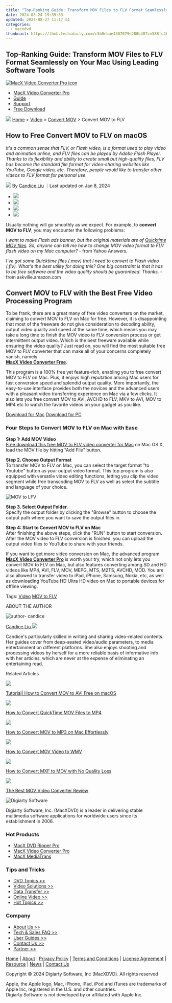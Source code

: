 ```yaml
---
title: "Top-Ranking Guide: Transform MOV Files to FLV Format Seamlessly on Your Mac Using Leading Software Tools"
date: 2024-08-24 19:39:53
updated: 2024-08-27 11:17:51
categories:
  - macxdvd
thumbnail: https://thmb.techidaily.com/c5b0ebae4367079e280b487ce588fc466a9ede57f33408103ebb2dc34b6570fb.jpg
---
```


## Top-Ranking Guide: Transform MOV Files to FLV Format Seamlessly on Your Mac Using Leading Software Tools

[![MacX Video Converter Pro icon](https://www.macxdvd.com/mac-dvd-video-converter-how-to/../image-style/new-seo/icon11.png)](https://tools.techidaily.com/macxdvd/products/)

* [MacX Video Converter Pro](https://tools.techidaily.com/macxdvd/products/)
* [Guide](https://tools.techidaily.com/macxdvd/products/)
* [Support](https://tools.techidaily.com/macxdvd/products/)
* [Free Download](https://tools.techidaily.com/macxdvd/products/)



![](https://www.macxdvd.com/mac-dvd-video-converter-how-to/../image-style/new-seo/icon7.png) [Home](https://tools.techidaily.com/macxdvd/products/) \> [Video](https://tools.techidaily.com/macxdvd/products/) \> [Convert MOV](https://tools.techidaily.com/macxdvd/products/) \> Convert MOV to FLV

## How to Free Convert MOV to FLV on macOS



_It's a common sense that FLV, or Flash video, is a format used to play video and animation online, and FLV files can be played by Adobe Flash Player. Thanks to its flexibility and ability to create small but high-quality files, FLV has become the standard file format for video-sharing websites like YouTube, Google video, etc. Therefore, people would like to transfer other videos to FLV format for personal use._ 

![](https://www.macxdvd.com/mac-dvd-video-converter-how-to/../image-style/new-seo/icon6.png) By [Candice Liu](https://tools.techidaily.com/macxdvd/products/) ｜Last updated on Jan 8, 2024

* [![](https://www.macxdvd.com/mac-dvd-video-converter-how-to/../image-style/new-seo/share-fa.jpg)](https://www.facebook.com/sharer/sharer.php?u=https://www.macxdvd.com/mac-dvd-video-converter-how-to/convert-mov-to-flv-mac.htm)
* [![](https://www.macxdvd.com/mac-dvd-video-converter-how-to/../image-style/new-seo/share-tw.jpg)](https://twitter.com/intent/tweet?url=https://www.macxdvd.com/mac-dvd-video-converter-how-to/convert-mov-to-flv-mac.htm&text=)
* [![](https://www.macxdvd.com/mac-dvd-video-converter-how-to/../image-style/new-seo/share-email.jpg)](https://www.macxdvd.com/mac-dvd-video-converter-how-to/mailto:info@example.com?&subject=&body=https://www.macxdvd.com/mac-dvd-video-converter-how-to/convert-mov-to-flv-mac.htm)
* [![](https://www.macxdvd.com/mac-dvd-video-converter-how-to/../image-style/new-seo/share-in.jpg)](https://www.linkedin.com/shareArticle?mini=true&url=https://www.macxdvd.com/mac-dvd-video-converter-how-to/convert-mov-to-flv-mac.htm&title=&summary=&source=)

Usually nothing will go smoothly as we expect. For example, to **convert MOV to FLV**, you may encounter the following problems:

_I want to make Flash ads banner, but the original materials are of [Quicktime MOV files](https://tools.techidaily.com/macxdvd/products/). So, anyone can tell me how to change MOV video format to FLV flash video on my Mac computer?_ \- from Yahoo Answers.

_I've got some Quicktime files (.mov) that I need to convert to Flash video (.flv). What's the best utility for doing this? One big constraint is that it has to be free software and the video quality should be guaranteed. Thanks._  \- from askville.amazon.com

## Convert MOV to FLV with the Best Free Video Processing Program 

To be frank, there are a great many of free video converters on the market, claiming to convert MOV to FLV on Mac for free. However, it is disappointing that most of the freeware do not give consideration to decoding ability, output video quality and speed at the same time, which means you may take a long time to finish the MOV video to FLV conversion process or get intermittent output video. Which is the best freeware available while ensuring the video quality? Just read on, you will find the most suitable free MOV to FLV converter that can make all of your concerns completely vanish, namely   
[**MacX Video Converter Free**](https://tools.techidaily.com/macxdvd/products/). 

This program is a 100% free yet feature-rich, enabling you to free convert MOV to FLV on Mac. Plus, it enjoys high reputation among Mac users for fast conversion speed and splendid output quality. More importantly, the easy-to-use interface provides both the novices and the advanced users with a pleasant video transferring experience on Mac via a few clicks. It also lets you free convert MOV to AVI, AVCHD to FLV, MKV to AVI, MOV to MP4 etc to watch the favorite videos on your gadget as you like. 

[Download for Mac](https://tools.techidaily.com/macxdvd/products/) [Download for PC](https://tools.techidaily.com/macxdvd/products/) 

### Four Steps to Convert MOV to FLV on Mac with Ease

**Step 1: Add MOV Video**  
[Free download this free MOV to FLV video converter for Mac](https://tools.techidaily.com/macxdvd/products/) on Mac OS X, load the MOV file by hitting "Add File" button.

**Step 2\. Choose Output Format**  
 To transfer MOV to FLV on Mac, you can select the target format "to Youtube" button as your output video format. This top program is also equipped with versatile video editing functions, letting you clip the video segment while free transcoding MOV to FLV as well as select the subtitle and language of your choice. 

![MOV to LFV](https://www.macxdvd.com/mac-dvd-video-converter-how-to/../mac-video-converter-pro/article-image/mp4-to-flv.png)

**Step 3\. Select Output Folder.**  
 Specify the output folder by clicking the "Browse" button to choose the output path where you want to save the output files in.

**Step 4: Start to Convert MOV to FLV on Mac**  
 After finishing the above steps, click the "RUN" button to start conversion. After the MOV video to FLV conversion is finished, you can upload the output video files to YouTube to share with your friends. 

If you want to get more video conversion on Mac, the advanced program [**MacX Video Converter Pro**](https://tools.techidaily.com/macxdvd/products/) is worth your try, which not only lets you convert MOV to FLV on Mac, but also features converting among SD and HD videos like MP4, AVI, FLV, MOV, MEPG, MTS, M2TS, AVCHD, MOD. You are also allowed to transfer video to iPad, iPhone, Samsung, Nokia, etc, as well as downloading YouTube HD Ultra HD video on Mac to portable devices for offline viewing. 

Tags: [Video](https://tools.techidaily.com/macxdvd/products/) [MOV to FLV](https://tools.techidaily.com/macxdvd/products/) 

ABOUT THE AUTHOR

![author- candice](https://www.macxdvd.com/mac-dvd-video-converter-how-to/../image-style/new-seo/candice.png) 

[Candice Liu ![](https://www.macxdvd.com/mac-dvd-video-converter-how-to/../image-style/new-seo/share-in1.jpg)](https://www.linkedin.com/in/candice-liu-444483a3/) 

Candice's particularly skilled in writing and sharing video-related contents. Her guides cover from deep-seated video/audio parameters, to media entertainment on different platforms. She also enjoys shooting and processing videos by herself for a more reliable basis of informative info with her articles, which are never at the expense of eliminating an entertaining read.



Related Articles

![](https://www.macxdvd.com/mac-dvd-video-converter-how-to/../image-style/new-seo/pic7.jpg)

[Tutorial| How to Convert MOV to AVI Free on macOS](https://tools.techidaily.com/macxdvd/products/) 

![](https://www.macxdvd.com/mac-dvd-video-converter-how-to/../image-style/new-seo/pic6.jpg)

[How to Convert QuickTime MOV Files to MP4](https://tools.techidaily.com/macxdvd/products/) 

![](https://www.macxdvd.com/mac-dvd-video-converter-how-to/../image-style/new-seo/pic5.jpg)

[How to Convert MOV to MP3 on Mac Effortlessly](https://tools.techidaily.com/macxdvd/products/) 

![](https://www.macxdvd.com/mac-dvd-video-converter-how-to/../image-style/new-seo/pic4.jpg)

[How to Convert MOV Video to WMV](https://tools.techidaily.com/macxdvd/products/) 

![](https://www.macxdvd.com/mac-dvd-video-converter-how-to/../image-style/new-seo/pic3.jpg)

[How to Convert MXF to MOV with No Quality Loss](https://tools.techidaily.com/macxdvd/products/) 

![](https://www.macxdvd.com/mac-dvd-video-converter-how-to/../image-style/new-seo/pic2.jpg)

[The Best MOV Video Converter Review](https://tools.techidaily.com/macxdvd/products/) 



![Digiarty Software](https://www.macxdvd.com/mac-dvd-video-converter-how-to/../icon/logo.png) 

Digiarty Software, Inc. (MacXDVD) is a leader in delivering stable multimedia software applications for worldwide users since its establishment in 2006.

### Hot Products

* [MacX DVD Ripper Pro](https://tools.techidaily.com/macxdvd/products/)
* [MacX Video Converter Pro](https://tools.techidaily.com/macxdvd/products/)
* [MacX MediaTrans](https://tools.techidaily.com/macxdvd/products/)

### Tips and Tricks

* [DVD Topics >>](https://tools.techidaily.com/macxdvd/products/)
* [Video Solutions >>](https://tools.techidaily.com/macxdvd/products/)
* [Data Transfer >>](https://tools.techidaily.com/macxdvd/products/)
* [Online Video >>](https://tools.techidaily.com/macxdvd/products/)
* [Hot Topics >>](https://tools.techidaily.com/macxdvd/products/)

### Company

* [About Us >>](https://tools.techidaily.com/macxdvd/products/)
* [Tech & Sales FAQ >>](https://tools.techidaily.com/macxdvd/products/)
* [User Guides >>](https://tools.techidaily.com/macxdvd/products/)
* [Contact Us >>](https://tools.techidaily.com/macxdvd/products/)
* [Partner >>](https://tools.techidaily.com/macxdvd/products/)



[Home](https://tools.techidaily.com/macxdvd/products/) | [About](https://tools.techidaily.com/macxdvd/products/) | [Privacy Policy](https://tools.techidaily.com/macxdvd/products/) | [Terms and Conditions](https://tools.techidaily.com/macxdvd/products/) | [License Agreement](https://tools.techidaily.com/macxdvd/products/) | [Resource](https://tools.techidaily.com/macxdvd/products/) | [News](https://tools.techidaily.com/macxdvd/products/) | [Contact Us](https://tools.techidaily.com/macxdvd/products/)

Copyright © 2024 Digiarty Software, Inc (MacXDVD). All rights reserved

Apple, the Apple logo, Mac, iPhone, iPad, iPod and iTunes are trademarks of Apple Inc, registered in the U.S. and other countries.  
Digiarty Software is not developed by or affiliated with Apple Inc.

<ins class="adsbygoogle"
     style="display:block"
     data-ad-format="autorelaxed"
     data-ad-client="ca-pub-7571918770474297"
     data-ad-slot="1223367746"></ins>



<ins class="adsbygoogle"
     style="display:block"
     data-ad-client="ca-pub-7571918770474297"
     data-ad-slot="8358498916"
     data-ad-format="auto"
     data-full-width-responsive="true"></ins>
